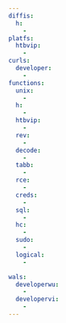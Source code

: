 ```yaml
---
diffis:
  h:
    -
platfs:
  htbvip:
    -
curls:
  developer:
    -
functions:
  unix:
    -
  h:
    -
  htbvip:
    -
  rev:
    -
  decode:
    -
  tabb:
    -
  rce:
    -
  creds:
    -
  sql:
    -
  hc:
    -
  sudo:
    -
  logical:
    -

wals:
  developerwu:
    -
  developervi:
    -
---
```

